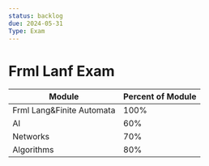 ```yaml
---
status: backlog
due: 2024-05-31
Type: Exam
---
```

# Frml Lanf Exam
| Module | Percent of Module |
| ---- | ---- |
| Frml Lang&Finite Automata | 100% |
| AI | 60% |
|  Networks | 70% |
| Algorithms | 80% |
